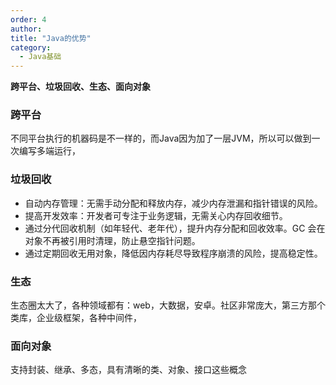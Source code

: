```yaml
---
order: 4
author: 
title: "Java的优势"
category:
  - Java基础
---
```


**跨平台、垃圾回收、生态、面向对象**

### 跨平台

不同平台执行的机器码是不一样的，而Java因为加了一层JVM，所以可以做到一次编写多端运行，

### 垃圾回收

- 自动内存管理：无需手动分配和释放内存，减少内存泄漏和指针错误的风险。
- 提高开发效率：开发者可专注于业务逻辑，无需关心内存回收细节。
- 通过分代回收机制（如年轻代、老年代），提升内存分配和回收效率。GC 会在对象不再被引用时清理，防止悬空指针问题。
- 通过定期回收无用对象，降低因内存耗尽导致程序崩溃的风险，提高稳定性。

### 生态

生态圈太大了，各种领域都有：web，大数据，安卓。社区非常庞大，第三方那个类库，企业级框架，各种中间件，

### 面向对象

支持封装、继承、多态，具有清晰的类、对象、接口这些概念